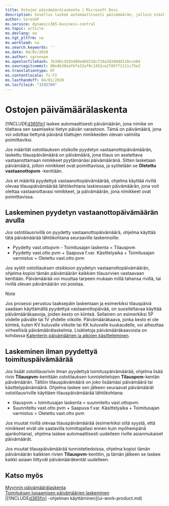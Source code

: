 ```yaml
---
title: Ostojen päivämäärälaskenta | Microsoft Docs
description: Sovellus laskee automaattisesti päivämäärän, jolloin nimike on tilattava sen saamiseksi tietyn päivän varastoon. Tämä on päivämäärä, jona voi odottaa tiettynä päivänä tilattujen nimikkeiden olevan valmiita poimittaviksi.
author: SorenGP
ms.service: dynamics365-business-central
ms.topic: article
ms.devlang: na
ms.tgt_pltfrm: na
ms.workload: na
ms.search.keywords: ''
ms.date: 04/01/2020
ms.author: sgroespe
ms.openlocfilehash: 7b39bcd593489e40d218cf29a3d288dd128cce04
ms.sourcegitcommit: 88e4b30eaf6fa32af0c1452ce2f85ff1111c75e2
ms.translationtype: HT
ms.contentlocale: fi-FI
ms.lasthandoff: 04/01/2020
ms.locfileid: "3192769"
---
```

# <a name="date-calculation-for-purchases"></a>Ostojen päivämäärälaskenta
[!INCLUDE[d365fin](includes/d365fin_md.md)] laskee automaattisesti päivämäärän, jona nimike on tilattava sen saamiseksi tietyn päivän varastoon. Tämä on päivämäärä, jona voi odottaa tiettynä päivänä tilattujen nimikkeiden olevan valmiita poimittaviksi.  

Jos määrität ostotilauksen otsikolle pyydetyn vastaanottopäivämäärän, laskettu tilauspäivämäärä on päivämäärä, jona tilaus on asetettava vastaanottamaan nimikkeet pyytämänäsi päivämääränä. Sitten lasketaan päivämäärä, jolloin nimikkeet ovat poimittavissa, ja syötetään se **Oletettu vastaanottopvm** -kenttään.  

Jos et määritä pyydettyä vastaanottopäivämäärää, ohjelma käyttää rivillä olevaa tilauspäivämäärää lähtökohtana laskiessaan päivämäärän, jona voit olettaa vastaanottavasi nimikkeet, ja päivämäärän, jona nimikkeet ovat poimittavissa.  

## <a name="calculating-with-a-requested-receipt-date"></a>Laskeminen pyydetyn vastaanottopäivämäärän avulla  
Jos ostotilausrivillä on pyydetty vastaanottopäivämäärä, ohjelma käyttää tätä päivämäärää lähtökohtana seuraaville laskennoille:  

- Pyydetty vast.ottopvm - Toimitusajan laskenta = Tilauspvm  
- Pyydetty vast.otto pvm + Saapuva f.var. Käsittelyaika + Toimitusajan varmistus = Oletettu vast.otto pvm  

Jos syötit ostotilauksen otsikkoon pyydetyn vastaanottopäivämäärän, ohjelma kopioi tämän päivämäärän kaikkien tilausrivien vastaavaan kenttään. Päivämäärää voi muuttaa tarpeen mukaan millä tahansa rivillä, tai rivillä olevan päivämäärän voi poistaa.  

> [!Note]
> Jos prosessi perustuu taaksepäin laskentaan ja esimerkiksi tilauspäivä saadaan käyttämällä pyydettyä vastaanottopäivää, on suositeltavaa käyttää päivämääräkaavoja, joiden kesto on kiinteä. Sellainen on esimerkiksi 5P viidelle päivälle tai 1V yhdelle viikolle. Päivämääräkaava, jonka kesto ei ole kiinteä, kuten KV kuluvalle viikolle tai KK kuluvalle kuukaudelle, voi aiheuttaa virheellisiä päivämäärälaskelmia. Lisätietoja päivämääräkaavoista on kohdassa [Kalenterin päivämäärien ja aikojen käsitteleminen](ui-enter-date-ranges.md).

## <a name="calculating-without-a-requested-delivery-date"></a>Laskeminen ilman pyydettyä toimituspäivämäärää  
Jos lisäät ostotilausrivin ilman pyydettyä toimituspäivämäärää, ohjelma lisää rivin **Tilauspvm**-kenttään ostotilauksen tunnistetietojen **Tilauspvm**-kentän päivämäärän. Tällöin tilauspäivämäärä on joko lisäämäsi päivämäärä tai käsittelypäivämäärä. Ohjelma laskee sen jälkeen seuraavat päivämäärät ostotilausriville käyttäen tilauspäivämäärää lähtökohtana:  

- tilauspvm + toimitusajan laskenta = suunniteltu vast.ottopvm.  
- Suunniteltu vast.otto pvm + Saapuva f.var. Käsittelyaika + Toimitusajan varmistus = Oletettu vast.otto pvm  

Jos muutat rivillä olevaa tilauspäivämäärää (esimerkiksi siitä syystä, että nimikkeet eivät ole saatavilla toimittajallasi ennen kuin myöhempänä ajankohtana), ohjelma laskee automaattisesti uudelleen riville asianmukaiset päivämäärät.  

Jos muutat tilauspäivämäärää tunnistetiedoissa, ohjelma kopioi tämän päivämäärän kaikkien rivien **Tilauspvm**-kenttiin, ja tämän jälkeen se laskee kaikki asiaan liittyvät päivämääräkentät uudelleen.  

## <a name="see-also"></a>Katso myös  
 [Myynnin päivämäärälaskenta](sales-date-calculation-for-sales.md)   
 [Toimituksen lupaamisen päivämäärien laskeminen](sales-how-to-calculate-order-promising-dates.md)  
 [[!INCLUDE[d365fin](includes/d365fin_md.md)] -ohjelman käyttäminen](ui-work-product.md)
